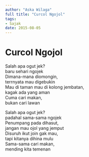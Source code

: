```yaml
---
author: "Aska Wilaga"
full title: "Curcol Ngojol"
tags:
- Sajak
date: 2015-08-05
---
```


# Curcol Ngojol

Salah apa ogut jek?  
baru sehari ngojek  
Dimana-mana diomongin,  
terrnyata mau digebukin  
Mau di taman mau di kolong jembatan,  
kagak ada yang aman  
Cuma cari makan,  
bukan cari lawan

Salah apa ogut jek?  
padahal sama-sama ngojek  
Penumpang pada dihasut,  
jangan mau ojol yang jemput  
Disuruh ikut join gak mau,  
tapi kitanya dihina mulu  
Sama-sama cari makan,  
mending kita temenan
